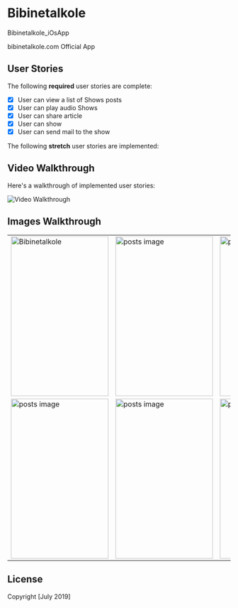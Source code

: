 # Bibinetalkole

Bibinetalkole_iOsApp

bibinetalkole.com Official App


## User Stories

The following **required** user stories are complete:
- [X] User can view a list of Shows posts
- [X] User can play audio Shows
- [X] User can share article
- [X] User can show
- [X] User can send mail to the show

The following **stretch** user stories are implemented:

## Video Walkthrough

Here's a walkthrough of implemented user stories:

<img src="?raw=true" width="" alt='Video Walkthrough' />

## Images Walkthrough

<table>
<tr>
<td><img src='https://i.imgur.com/hZeTqiZ.png' title='Logo part 1' height='360' width='220' alt='Bibinetalkole' /></td>
<td><img src='https://i.imgur.com/COOG7zT.png' title='posts' height='360' width='220'  alt='posts image' /></td>
<td><img src='https://i.imgur.com/TAgrMuR.png' title='posts' height='360' width='220'  alt='posts image' /></td>
</tr>
<tr>
<td><img src='https://i.imgur.com/xbR1nMT.png' title='posts' height='360' width='220'  alt='posts image' /></td>
<td><img src='https://i.imgur.com/HCIvoCn.png' title='posts' height='360' width='220'  alt='posts image' /></td>
<td><img src='https://i.imgur.com/Mk6wzUn.png' title='posts' height='360' width='220'  alt='posts image' /></td>
</tr>

</table>


## License

Copyright [July 2019] 
